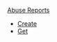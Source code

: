 
[Abuse Reports](#api-abuse-reports)
- [Create](#api-abuse-reports-create)
- [Get](#api-abuse-reports-get)
